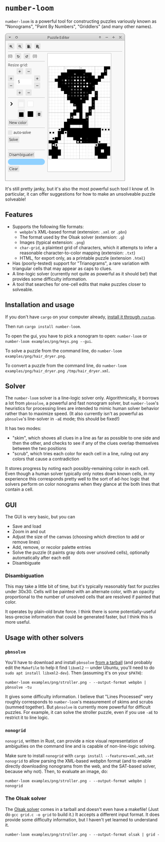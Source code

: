 # `number-loom`

`number-loom` is a powerful tool for constructing puzzles variously known as "Nonograms", "Paint By Numbers", "Griddlers" (and many other names).

![Screenshot of a GUI editor](screenshot.png)

It's still pretty janky, but it's also the most powerful such tool I know of. In particular, it can offer suggestions for how to make an unsolveable puzzle solveable!

## Features

* Supports the following file formats:
  * `webpbn`'s XML-based format (extension: `.xml` or `.pbn`)
  * The format used by the Olsak solver (extension: `.g`)
  * Images (typical extension: `.png`)
  * `char-grid`, a plaintext grid of characters, which it attempts to infer a reasonable character-to-color mapping (extension: `.txt`)
  * HTML, for export only, as a printable puzzle (extension `.html`)
* Has (poorly-tested) support for "Trianograms", a rare variation with triangular cells that may appear as caps to clues.
* A line-logic solver (currently not quite as powerful as it should be!) that provides some difficulty information.
* A tool that searches for one-cell edits that make puzzles closer to solveable.


## Installation and usage

If you don't have `cargo` on your computer already, [install it through `rustup`](https://doc.rust-lang.org/cargo/getting-started/installation.html).

Then run `cargo install number-loom`.

To open the gui, you have to pick a nonogram to open: `number-loom` or `number-loom examples/png/keys.png --gui`.

To solve a puzzle from the command line, do `number-loom examples/png/hair_dryer.png`.

To convert a puzzle from the command line, do `number-loom examples/png/hair_dryer.png /tmp/hair_dryer.xml`.

## Solver

The `number-loom` solver is a line-logic solver only. Algorithmically, it borrows a lot from `pbnsolve`, a powerful and fast nonogram solver, but `number-loom`'s heuristics for processing lines are intended to mimic human solver behavior rather than to maximize speed. (It also currently isn't as powerful as `pbnsolve`'s line-solver in `-aE` mode; this should be fixed!)

It has two modes:
  * "skim", which shoves all clues in a line as far as possible to one side and then the other, and checks to see if any of the clues overlap themselves between the two positions
  * "scrub", which tries each color for each cell in a line, ruling out any colors that cause a contradiction

It stores progress by noting each possibly-remaining color in each cell. Even though a human solver typically only notes down known cells, in my experience this corresponds pretty well to the sort of ad-hoc logic that solvers perform on color nonograms when they glance at the both lines that contain a cell.

## GUI

The GUI is very basic, but you can

* Save and load
* Zoom in and out
* Adjust the size of the canvas (choosing which direction to add or remove lines)
* Add, remove, or recolor palette entries
* Solve the puzzle (it paints gray dots over unsolved cells), optionally automatically after each edit
* Disambiguate

### Disambiguation

This may take a little bit of time, but it's typically reasonably fast for puzzles under 30x30. Cells will be painted with an alternate color, with an opacity proportional to the number of unsolved cells that are resolved if painted that color.

It operates by plain-old brute force. I think there is some potentially-useful less-precise information that could be generated faster, but I think this is more useful.

## Usage with other solvers

### `pbnsolve`

You'll have to download and install `pbnsolve` [from a tarball] (and probably edit the `Makefile` to help it find `libxml2` -- under Ubuntu, you'll need to do `sudo apt install libxml2-dev`). Then (assuming it's on your `$PATH`):

[`pbnsolve`]: https://webpbn.com/pbnsolve.html
[from a tarball]: https://code.google.com/archive/p/pbnsolve/downloads

```
number-loom examples/png/stroller.png - --output-format webpbn | pbnsolve -tu
```

It gives some difficulty information. I believe that "Lines Processed" very roughly corresponds to `number-loom`'s measurement of skims and scrubs (summed together). But `pbnsolve` is currently more powerful for difficult puzzles. For example, it can solve the stroller puzzle, even if you use `-aE` to restrict it to line logic.

### `nonogrid`

`nonogrid`, written in Rust, can provide a nice visual representation of ambiguities on the command line and is capable of non-line-logic solving.

Make sure to install `nonogrid` with `cargo install --features=xml,web,sat nonogrid` to allow parsing the XML-based webpbn format (and to enable directly downloading nonograms from the web, and the SAT-based solver, because why not). Then, to evaluate an image, do:

```
number-loom examples/png/stroller.png - --output-format webpbn | nonogrid
```

### The Olsak solver
The [Olsak solver] comes in a tarball and doesn't even have a makefile! (Just do `gcc grid.c -o grid` to build it.) It accepts a different input format. It does provide some difficulty information, but I haven't yet learned to understand it.

[Olsak solver]:  http://www.olsak.net/grid.html

```
number-loom examples/png/stroller.png - --output-format olsak | grid -
```